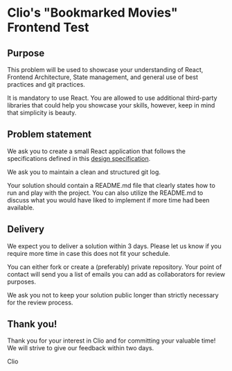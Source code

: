 # Clio's "Bookmarked Movies" Frontend Test

## Purpose

This problem will be used to showcase your understanding of React, Frontend Architecture, State management, and general
use of best practices and git practices.

It is mandatory to use React. You are allowed to use additional third-party libraries
that could help you showcase your skills, however, keep in mind that simplicity is beauty.

## Problem statement

We ask you to create a small React application that follows the specifications defined in this [design specification](instructions/instructions.md).

We ask you to maintain a clean and structured git log.

Your solution should contain a README.md file that clearly states how to run and play with the project.
You can also utilize the README.md to discuss what you would have liked to implement if more time had been available.

## Delivery

We expect you to deliver a solution within 3 days.
Please let us know if you require more time in case this does not fit your schedule.

You can either fork or create a (preferably) private repository. Your point of contact will
send you a list of emails you can add as collaborators for review purposes.

We ask you not to keep your solution public longer than strictly necessary for the review process.

## Thank you!

Thank you for your interest in Clio and for committing your valuable time! We will strive to give our
feedback within two days.

Clio
